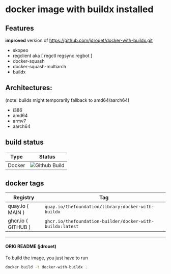 # docker image with buildx installed

## Features
**improved** version of https://github.com/jdrouet/docker-with-buildx.git

* skopeo
* regclient aka [ regctl regsync regbot ]
* docker-squash
* docker-squash-multiarch
* buildx

## Architectures: 

(note: builds might temporarily fallback to amd64/aarch64)

* i386
* amd64
* armv7
* aarch64



## build status

|Type|Status|
|--|--|
| Docker | ![Github Build](https://github.com/thefoundation-builder/docker-with-buildx/actions/workflows/build.yml/badge.svg) |

## docker tags
| Registry | Tag |
|--|--|
| quay.io (  MAIN  ) | `quay.io/thefoundation/library:docker-with-buildx`  |
| ghcr.io ( GITHUB ) | `ghcr.io/thefoundation-builder/docker-with-buildx:latest` |

---


#### ORIG README (jdrouet)

To build the image, you just have to run

```bash
docker build -t docker-with-buildx .
```
